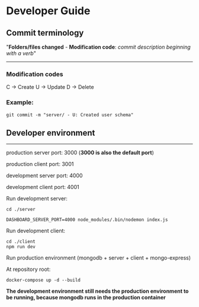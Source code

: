 # Developer Guide


## Commit terminology

"**Folders/files changed** - **Modification code**: *commit description beginning  with a verb*"

---

### Modification codes
C -> Create
U -> Update
D -> Delete

### Example:
```
git commit -m "server/ - U: Created user schema"
```

## Developer environment
---

production server port: 3000 (**3000 is also the default port**)

production client port: 3001

development server port: 4000

development client port: 4001


Run development server:
```
cd ./server

DASHBOARD_SERVER_PORT=4000 node_modules/.bin/nodemon index.js
```

Run development client:

```
cd ./client
npm run dev
```

Run production environment (mongodb + server + client + mongo-express)

At repository root:
```
docker-compose up -d --build
```

**The development environment still needs the production environment to be running, because mongodb runs in the production container**
